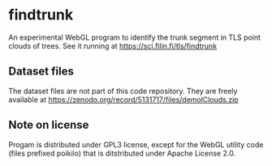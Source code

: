 # findtrunk
An experimental WebGL program to identify the trunk segment in TLS point clouds of trees.
See it running at https://sci.filin.fi/tls/findtrunk

Dataset files
--
The dataset files are not part of this code repository. They are freely available at
https://zenodo.org/record/5131717/files/demolClouds.zip

Note on license
--
Progam is distributed under GPL3 license, except for the WebGL utility code (files prefixed poikilo) that is ditstributed under Apache License 2.0.

